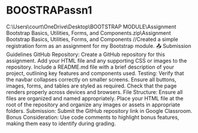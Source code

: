 # BOOSTRAPassn1
C:\Users\court\OneDrive\Desktop\BOOTSTRAP MODULE\Assignment Bootstrap Basics, Utilities, Forms, and Components.zip\Assignment Bootstrap Basics, Utilities, Forms, and Components
//Created a simple registration form as an assignment for my Bootstrap module. 
📤 Submission Guidelines
GitHub Repository:
Create a GitHub repository for this assignment.
Add your HTML file and any supporting CSS or images to the repository.
Include a README.md file with a brief description of your project, outlining key features and components used.
Testing:
Verify that the navbar collapses correctly on smaller screens.
Ensure all buttons, images, forms, and tables are styled as required.
Check that the page renders properly across devices and browsers.
File Structure:
Ensure all files are organized and named appropriately.
Place your HTML file at the root of the repository and organize any images or assets in appropriate folders.
Submission:
Submit the GitHub repository link in Google Classroom.
Bonus Consideration:
Use code comments to highlight bonus features, making them easy to identify during grading.
